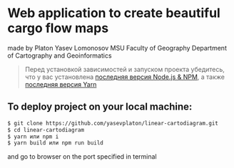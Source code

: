 # Web application to create beautiful cargo flow maps
  made by Platon Yasev
  Lomonosov MSU
  Faculty of Geography
  Department of Cartography and Geoinformatics

> Перед установкой зависимостей и запуском проекта убедитесь, что у вас установлена [последняя версия Node.js & NPM](https://nodejs.org/en/download/current/), а также 
[последняя версия Yarn](https://yarnpkg.com/ru/docs/install)

##  To deploy project on your local machine:
```sh
$ git clone https://github.com/yasevplaton/linear-cartodiagram.git
$ cd linear-cartodiagram
$ yarn или npm i
$ yarn build или npm run build
```
and go to browser on the port specified in terminal